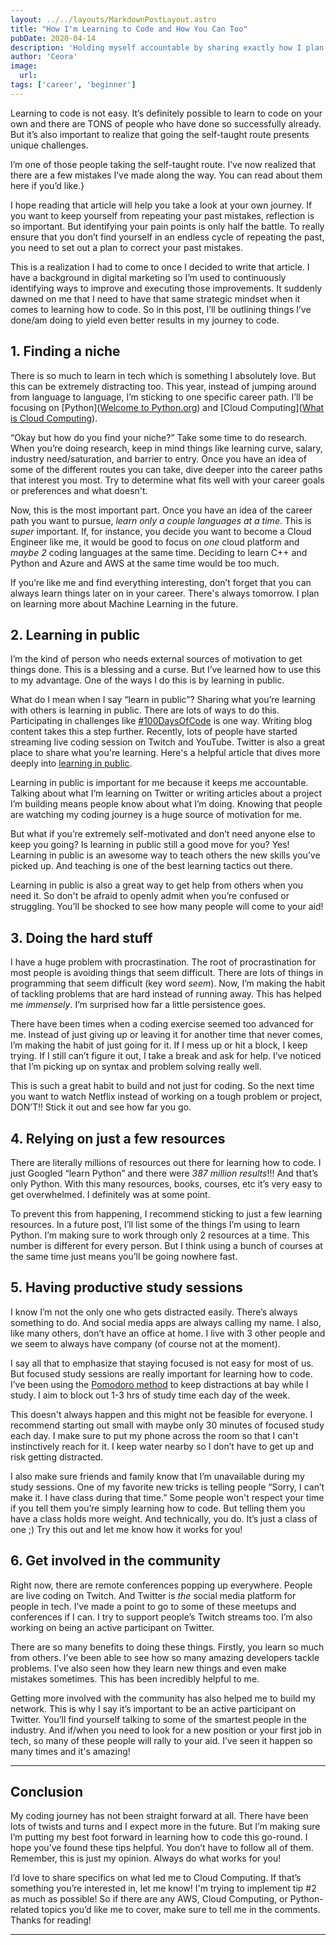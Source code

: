 ```yaml
---
layout: ../../layouts/MarkdownPostLayout.astro
title: "How I'm Learning to Code and How You Can Too"
pubDate: 2020-04-14
description: 'Holding myself accountable by sharing exactly how I plan to learn to code'
author: 'Ceora'
image: 
  url:
tags: ['career', 'beginner']
---
```

Learning to code is not easy. It’s definitely possible to learn to code on your own and there are TONS of people who have done so successfully already. But it’s also important to realize that going the self-taught route presents unique challenges. 

I’m one of those people taking the self-taught route.  I’ve now realized that there are a few mistakes I’ve made along the way. You can read about them here if you’d like.}

I hope reading that article will help you take a look at your own journey. If you want to keep yourself from repeating your past mistakes, reflection is so important. But identifying your pain points is only half the battle. To really ensure that you don’t find yourself in an endless cycle of repeating the past, you need to set out a plan to correct your past mistakes. 

This is a realization I had to come to once I decided to write that article. I have a background in digital marketing so I’m used to continuously identifying ways to improve and executing those improvements. It suddenly dawned on me that I need to have that same strategic mindset when it comes to learning how to code. So in this post, I’ll be outlining things I’ve done/am doing to yield even better results in my journey to code. 

## **1. Finding a niche**
There is so much to learn in tech which is something I absolutely love. But this can be extremely distracting too. This year, instead of jumping around from language to language, I’m sticking to one specific career path. I’ll be focusing on [Python]([Welcome to Python.org](https://www.python.org/)) and [Cloud Computing]([What is Cloud Computing](https://aws.amazon.com/what-is-cloud-computing/)). 

“Okay but how do you find your niche?” Take some time to do research. When you’re doing research, keep in mind things like learning curve, salary, industry need/saturation, and barrier to entry. Once you have an idea of some of the different routes you can take, dive deeper into the career paths that interest you most. Try to determine what fits well with your career goals or preferences and what doesn't.  

Now, this is the most important part. Once you have an idea of the career path you want to pursue, *learn only a couple languages at a time*. This is *super* important. If, for instance, you decide you want to become a Cloud Engineer like me, it would be good to focus on *one* cloud platform and *maybe 2* coding languages at the same time. Deciding to learn C++ and Python and Azure and AWS at the same time would be too much. 

If you’re like me and find everything interesting, don’t forget that you can always learn things later on in your career. There's always tomorrow. I plan on learning more about Machine Learning in the future. 

## **2. Learning in public**
I’m the kind of person who needs external sources of motivation to get things done. This is a blessing and a curse. But I’ve learned how to use this to my advantage. One of the ways I do this is by learning in public. 

What do I mean when I say “learn in public”? Sharing what you’re learning with others is learning in public. There are lots of ways to do this. Participating in challenges like [#100DaysOfCode](https://www.100daysofcode.com/) is one way. Writing blog content takes this a step further. Recently, lots of people have started streaming live coding session on Twitch and YouTube. Twitter is also a great place to share what you're learning. Here's a helpful article that dives more deeply into [learning in public](https://www.swyx.io/writing/learn-in-public/). 

Learning in public is important for me because it keeps me accountable. Talking about what I’m learning on Twitter or writing articles about a project I’m building means people know about what I’m doing. Knowing that people are watching my coding journey is a huge source of motivation for me.

But what if you’re extremely self-motivated and don’t need anyone else to keep you going? Is learning in public still a good move for you? Yes! Learning in public is an awesome way to teach others the new skills you’ve picked up. And teaching is one of the best learning tactics out there. 

Learning in public is also a great way to get help from others when you need it. So don't be afraid to openly admit when you’re confused or struggling. You’ll be shocked to see how many people will come to your aid! 

## **3. Doing the hard stuff**
I have a huge problem with procrastination. The root of procrastination for most people is avoiding things that seem difficult. There are lots of things in programming that seem difficult (key word *seem*). Now, I’m making the habit of tackling problems that are hard instead of running away.  This has helped me *immensely*. I’m surprised how far a little persistence goes. 

There have been times when a coding exercise seemed too advanced for me. Instead of just giving up or leaving it for another time that never comes, I’m making the habit of just going for it. If I mess up or hit a block, I keep trying. If I still can’t figure it out, I take a break and ask for help. I’ve noticed that I’m picking up on syntax and problem solving really well.

This is such a great habit to build and not just for coding. So the next time you want to watch Netflix instead of working on a tough problem or project, DON’T!! Stick it out and see how far you go. 

## **4. Relying on just a few resources**
There are literally millions of resources out there for learning how to code. I just Googled “learn Python” and there were *387 million results*!!! And that’s only Python. With this many resources, books, courses, etc it’s very easy to get overwhelmed. I definitely was at some point.  

To prevent this from happening, I recommend sticking to just a few learning resources. In a future post, I’ll list some of the things I’m using to learn Python. I’m making sure to work through only 2 resources at a time. This number is different for every person. But I think using a bunch of courses at the same time just means you’ll be going nowhere fast. 

## **5. Having productive study sessions**
I know I’m not the only one who gets distracted easily. There’s always something to do. And social media apps are always calling my name. I also, like many others, don’t have an office at home. I live with 3 other people and we seem to always have company (of course not at the moment).  

I say all that to emphasize that staying focused is not easy for most of us. But focused study sessions are really important for learning how to code. I’ve been using the [Pomodoro method](https://francescocirillo.com/pages/pomodoro-technique) to keep distractions at bay while I study. I aim to block out 1-3 hrs of study time each day of the week.  

This doesn't always happen and this might not be feasible for everyone. I recommend starting out small with maybe only 30 minutes of focused study each day. I make sure to put my phone across the room so that I can't instinctively reach for it. I keep water nearby so I don’t have to get up and risk getting distracted. 

I also make sure friends and family know that I’m unavailable during my study sessions. One of my favorite new tricks is telling people “Sorry, I can’t make it. I have class during that time.” Some people won't respect your time if you tell them you’re simply learning how to code. But telling them you have a class holds more weight. And technically, you do. It’s just a class of one ;) Try this out and let me know how it works for you!

## **6. Get involved in the community**
Right now, there are remote conferences popping up everywhere. People are live coding on Twitch. And Twitter is *the* social media platform for people in tech. I’ve made a point to go to some of these meetups and conferences if I can. I try to support people’s Twitch streams too. I’m also working on being an active participant on Twitter. 

There are so many benefits to doing these things. Firstly, you learn so much from others. I’ve been able to see how so many amazing developers tackle problems. I’ve also seen how they learn new things and even make mistakes sometimes. This has been incredibly helpful to me. 

Getting more involved with the community has also helped me to build my network. This is why I say it’s important to be an active participant on Twitter. You’ll find yourself talking to some of the smartest people in the industry. And if/when you need to look for a new position or your first job in tech, so many of these people will rally to your aid. I’ve seen it happen so many times and it's amazing! 

___
## Conclusion
My coding journey has not been straight forward at all. There have been lots of twists and turns and I expect more in the future. But I’m making sure I’m putting my best foot forward in learning how to code this go-round. I hope you’ve found these tips helpful. You don’t have to follow all of them. Remember, this is just my opinion. Always do what works for you!

I’d love to share specifics on what led me to Cloud Computing. If that’s something you’re interested in, let me know!  I'm trying to implement tip #2 as much as possible! So if there are any AWS, Cloud Computing, or Python-related topics you’d like me to cover, make sure to tell me in the comments. Thanks for reading!
___


